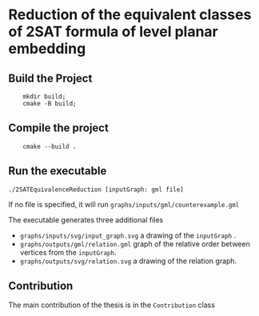 # Reduction of the equivalent classes of 2SAT formula of level planar embedding
## Build the Project
```
    mkdir build; 
    cmake -B build; 
```
## Compile the project 
```
    cmake --build .
```
## Run the executable 
```
./2SATEquivalenceReduction [inputGraph: gml file]
```
If no file is specified, it will run `graphs/inputs/gml/counterexample.gml`

The executable generates three additional files 

- `graphs/inputs/svg/input_graph.svg` a drawing of the `inputGraph` .
- `graphs/outputs/gml/relation.gml` graph of the relative order between vertices from the `inputGraph`.
- `graphs/outputs/svg/relation.svg` a drawing of the relation graph. 

## Contribution 
The main contribution of the thesis is in the `Contribution` class 
